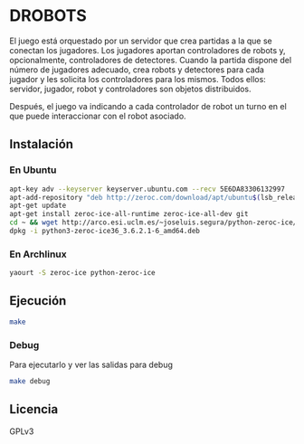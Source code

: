 # DROBOTS

El juego está orquestado por un servidor que crea partidas a la que se conectan los jugadores. Los jugadores aportan controladores de robots y, opcionalmente, controladores de detectores. Cuando la partida dispone del número de jugadores adecuado, crea robots y detectores para cada jugador y les solicita los controladores para los mismos. Todos ellos: servidor, jugador, robot y controladores son objetos distribuidos.

Después, el juego va indicando a cada controlador de robot un turno en el que puede interaccionar con el robot asociado. 

## Instalación

### En Ubuntu

```sh
apt-key adv --keyserver keyserver.ubuntu.com --recv 5E6DA83306132997
apt-add-repository "deb http://zeroc.com/download/apt/ubuntu$(lsb_release -rs) stable main"
apt-get update
apt-get install zeroc-ice-all-runtime zeroc-ice-all-dev git
cd ~ && wget http://arco.esi.uclm.es/~joseluis.segura/python-zeroc-ice/ubuntu/16.04/python3-zeroc-ice36_3.6.2.1-6_amd64.deb
dpkg -i python3-zeroc-ice36_3.6.2.1-6_amd64.deb
```


### En Archlinux

```sh
yaourt -S zeroc-ice python-zeroc-ice
```

## Ejecución

```sh
make
```

### Debug

Para ejecutarlo y ver las salidas para debug

```sh
make debug
```

## Licencia

GPLv3
